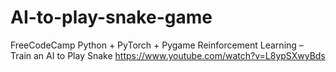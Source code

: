 # AI-to-play-snake-game



FreeCodeCamp Python + PyTorch + Pygame Reinforcement Learning – Train an AI to Play Snake
https://www.youtube.com/watch?v=L8ypSXwyBds